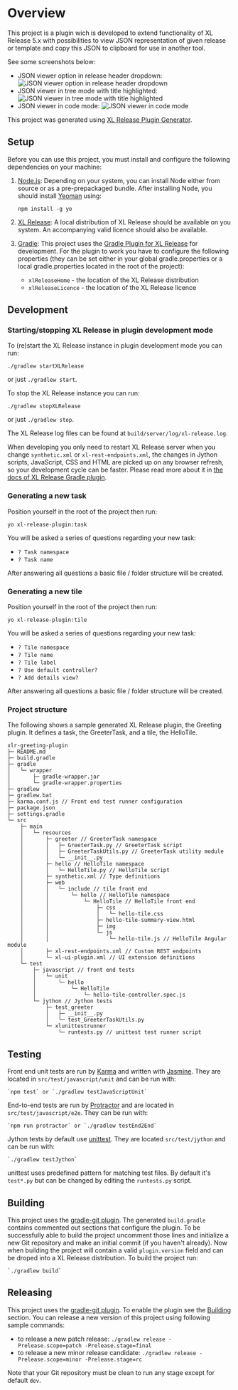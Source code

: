 # Overview

This project is a plugin wich is developed to extend functionality of XL Release 5.x with possibilities to view JSON representation of given release or template and copy this JSON to clipboard for use in another tool.

See some screenshots below:

* JSON viewer option in release header dropdown:
![JSON viewer option in release header dropdown](screenshots/dropdown.png)
* JSON viewer in tree mode with title highlighted:
![JSON viewer in tree mode with title highlighted](screenshots/tree.png)
* JSON viewer in code mode:
![JSON viewer in code mode](screenshots/code.png)

This project was generated using [XL Release Plugin Generator](https://github.com/xebialabs/generator-xl-release-plugin).

## Setup

Before you can use this project, you must install and configure the following dependencies on your machine:

1. [Node.js](https://nodejs.org/en/): Depending on your system, you can install Node either from source or as a pre-prepackaged bundle. After installing Node, you should install [Yeoman](http://yeoman.io) using:

    `npm install -g yo`

2. [XL Release](https://xebialabs.com/products/xl-release/): A local distribution of XL Release should be available on you system. An accompanying valid licence should also be available.

3. [Gradle](http://gradle.org/): This project uses the [Gradle Plugin for XL Release](https://github.com/xebialabs/gradle-xl-release-plugin-plugin) for development. For the plugin to work you have to configure the following properties (they can be set either in your global gradle.properties or a local gradle.properties located in the root of the project):

    * `xlReleaseHome` - the location of the XL Release distribution
    * `xlReleaseLicence` - the location of the XL Release licence 


## Development

### Starting/stopping XL Release in plugin development mode

To (re)start the XL Release instance in plugin development mode you can run:

    ./gradlew startXLRelease
    
or just `./gradlew start`.

To stop the XL Release instance you can run:

    ./gradlew stopXLRelease
    
or just `./gradlew stop`.
    
The XL Release log files can be found at `build/server/log/xl-release.log`.

When developing you only need to restart XL Release server when you change `synthetic.xml` or `xl-rest-endpoints.xml`, the changes in Jython scripts, JavaScript, CSS and HTML are picked up on any browser refresh, so your development cycle can be faster. Please read more about it in [the docs of XL Release Gradle plugin](https://github.com/xebialabs/gradle-xl-release-plugin-plugin).

### Generating a new task

Position yourself in the root of the project then run:

`yo xl-release-plugin:task`

You will be asked a series of questions regarding your new task:

* `? Task namespace`
* `? Task name`

After answering all questions a basic file / folder structure will be created.

### Generating a new tile

Position yourself in the root of the project then run:

`yo xl-release-plugin:tile`

You will be asked a series of questions regarding your new task:

* `? Tile namespace`
* `? Tile name`
* `? Tile label`
* `? Use default controller?`
* `? Add details view?`

After answering all questions a basic file / folder structure will be created.

### Project structure

The following shows a sample generated XL Release plugin, the Greeting plugin. It defines a task, the GreeterTask, and a tile, the HelloTile.

```
xlr-greeting-plugin
├─ README.md
├─ build.gradle
├─ gradle
│   └─ wrapper
│       ├─ gradle-wrapper.jar
│       └─ gradle-wrapper.properties
├─ gradlew
├─ gradlew.bat
├─ karma.conf.js // Front end test runner configuration
├─ package.json
├─ settings.gradle
└─ src
    ├─ main
    │   └─ resources
    │       ├─ greeter // GreeterTask namespace
    │       │   ├─ GreeterTask.py // GreeterTask script
    │       │   ├─ GreeterTaskUtils.py // GreeterTask utility module
    │       │   └─ __init__.py
    │       ├─ hello // HelloTile namespace
    │       │   └─ HelloTile.py // HelloTile script
    │       ├─ synthetic.xml // Type definitions
    │       ├─ web
    │       │   └─ include // tile front end
    │       │       └─ hello // HelloTile namespace
    │       │           └─ HelloTile // HelloTile front end
    │       │               ├─ css
    │       │               │   └─ hello-tile.css
    │       │               ├─ hello-tile-summary-view.html
    │       │               ├─ img
    │       │               └─ js
    │       │                   └─ hello-tile.js // HelloTile Angular module
    │       ├─ xl-rest-endpoints.xml // Custom REST endpoints
    │       └─ xl-ui-plugin.xml // UI extension definitions
    └─ test
        ├─ javascript // front end tests
        │   └─ unit
        │       └─ hello
        │           └─ HelloTile
        │               └─ hello-tile-controller.spec.js
        └─ jython // Jython tests
            ├─ test_greeter
            │   ├─ __init__.py
            │   └─ test_GreeterTaskUtils.py
            └─ xlunittestrunner
                └─ runtests.py // unittest test runner script
```

## Testing

Front end unit tests are run by [Karma](https://karma-runner.github.io) and written with [Jasmine](http://jasmine.github.io/). They are located in `src/test/javascript/unit` and can be run with:

    `npm test` or `./gradlew testJavaScriptUnit`
    
End-to-end tests are run by [Protractor](http://www.protractortest.org/) and are located in `src/test/javascript/e2e`. They can be run with:
                                                                                            
    `npm run protractor` or `./gradlew testEnd2End`


Jython tests by default use [unittest](https://docs.python.org/2.7/library/unittest.html). They are located `src/test/jython` and can be run with:

    `./gradlew testJython`

unittest uses predefined pattern for matching test files. By default it's `test*.py` but can be changed by editing the `runtests.py` script.

## <a name="building">Building

This project uses the [gradle-git plugin](https://github.com/ajoberstar/gradle-git). The generated `build.gradle` contains commented out sections that configure the plugin. To be successfully able to build the project uncomment those lines and initialize a new Git repository and make an initial commit (if you haven't already). Now when building the project will contain a valid `plugin.version` field and can be droped into a XL Release distribution. To build the project run:

    `./gradlew build`

## Releasing

This project uses the [gradle-git plugin](https://github.com/ajoberstar/gradle-git). To enable the plugin see the [Building](#building) section. You can release a new version of this project using following sample commands:

* to release a new patch release: `./gradlew release -Prelease.scope=patch -Prelease.stage=final`
* to release a new minor release candidate: `./gradlew release -Prelease.scope=minor -Prelease.stage=rc`

Note that your Git repository must be clean to run any stage except for default `dev`.
